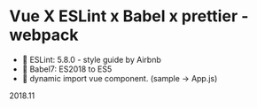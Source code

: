 # Vue X ESLint x Babel x prettier - webpack

* 🤫 ESLint: 5.8.0 - style guide by Airbnb
* 🤫 Babel7: ES2018 to ES5 
* 🤫 dynamic import vue component. (sample -> App.js)

2018.11 
